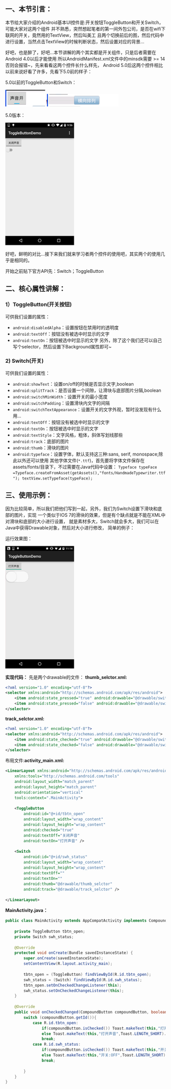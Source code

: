 ## 一、本节引言：
本节给大家介绍的Android基本UI控件是:开关按钮ToggleButton和开关Switch，可能大家对这两个组件 并不熟悉，突然想起笔者的第一间外包公司，是否在wifi下联网的开关，竟然用的TextView，然后叫美工 且两个切换前后的图，然后代码中进行设置，当然点击TextView的时候判断状态，然后设置对应的背景...

好吧，也是醉了，好吧...本节讲解的两个其实都是开关组件，只是后者需要在Android 4.0以后才能使用 所以AndroidManifest.xml文件中的minsdk需要 >= 14 否则会报错~，先来看看这两个控件长什么样先， Android 5.0后这两个控件相比以前来说好看了许多，先看下5.0前的样子：

5.0以前的ToggleButton和Switch： 

![](../img/widget-75.jpg)
![](../img/widget-76.jpg)

5.0版本：

![](../img/widget-77.jpg)

好吧，鲜明的对比...接下来我们就来学习者两个控件的使用吧，其实两个的使用几乎是相同的。

开始之前贴下官方API先：Switch；ToggleButton


## 二、核心属性讲解：
### 1）ToggleButton(开关按钮)
可供我们设置的属性：

- `android:disabledAlpha`：设置按钮在禁用时的透明度
- `android:textOff`：按钮没有被选中时显示的文字
- `android:textOn`：按钮被选中时显示的文字 另外，除了这个我们还可以自己写个selector，然后设置下Background属性即可~


### 2) Switch(开关)
可供我们设置的属性：

- `android:showText`：设置on/off的时候是否显示文字,boolean
- `android:splitTrack`：是否设置一个间隙，让滑块与底部图片分隔,boolean
- `android:switchMinWidth`：设置开关的最小宽度
- `android:switchPadding`：设置滑块内文字的间隔
- `android:switchTextAppearance`：设置开关的文字外观，暂时没发现有什么用...
- `android:textOff`：按钮没有被选中时显示的文字
- `android:textOn`：按钮被选中时显示的文字
- `android:textStyle`：文字风格，粗体，斜体写划线那些
- `android:track`：底部的图片
- `android:thumb`：滑块的图片
- `android:typeface`：设置字体，默认支持这三种:sans, serif, monospace;除此以外还可以使用 其他字体文件(`*.ttf`)，首先要将字体文件保存在assets/fonts/目录下，不过需要在Java代码中设置： `Typeface typeFace =Typeface.createFromAsset(getAssets(),"fonts/HandmadeTypewriter.ttf"); textView.setTypeface(typeFace);`


## 三、使用示例：
因为比较简单，所以我们把他们写到一起，另外，我们为Switch设置下滑块和底部的图片，实现 一个类似于IOS 7的滑块的效果，但是有个缺点就是不能在XML中对滑块和底部的大小进行设置， 就是素材多大，Switch就会多大，我们可以在Java中获得Drawable对象，然后对大小进行修改， 简单的例子：

运行效果图：

![](../img/widget-78.jpg)

**实现代码：** 先是两个drawable的文件： **thumb_selctor.xml:**

```xml
<?xml version="1.0" encoding="utf-8"?>
<selector xmlns:android="http://schemas.android.com/apk/res/android">
    <item android:state_pressed="true" android:drawable="@drawable/switch_btn_pressed"/>
    <item android:state_pressed="false" android:drawable="@drawable/switch_btn_normal"/>
</selector>
```

**track_selctor.xml:**

```xml
<?xml version="1.0" encoding="utf-8"?>
<selector xmlns:android="http://schemas.android.com/apk/res/android">
    <item android:state_checked="true" android:drawable="@drawable/switch_btn_bg_green"/>
    <item android:state_checked="false" android:drawable="@drawable/switch_btn_bg_white"/>
</selector>
```

布局文件:**activity_main.xml:**

```xml
<LinearLayout xmlns:android="http://schemas.android.com/apk/res/android"
    xmlns:tools="http://schemas.android.com/tools"
    android:layout_width="match_parent"
    android:layout_height="match_parent"
    android:orientation="vertical"
    tools:context=".MainActivity">

    <ToggleButton
        android:id="@+id/tbtn_open"
        android:layout_width="wrap_content"
        android:layout_height="wrap_content"
        android:checked="true"
        android:textOff="关闭声音"
        android:textOn="打开声音" />

    <Switch
        android:id="@+id/swh_status"
        android:layout_width="wrap_content"
        android:layout_height="wrap_content"
        android:textOff=""
        android:textOn=""
        android:thumb="@drawable/thumb_selctor"
        android:track="@drawable/track_selctor" />

</LinearLayout>
```

**MainActivity.java：**

```java
public class MainActivity extends AppCompatActivity implements CompoundButton.OnCheckedChangeListener{

    private ToggleButton tbtn_open;
    private Switch swh_status;

    @Override
    protected void onCreate(Bundle savedInstanceState) {
        super.onCreate(savedInstanceState);
        setContentView(R.layout.activity_main);

        tbtn_open = (ToggleButton) findViewById(R.id.tbtn_open);
        swh_status = (Switch) findViewById(R.id.swh_status);
        tbtn_open.setOnCheckedChangeListener(this);
        swh_status.setOnCheckedChangeListener(this);
    }

    @Override
    public void onCheckedChanged(CompoundButton compoundButton, boolean b) {
        switch (compoundButton.getId()){
            case R.id.tbtn_open:
                if(compoundButton.isChecked()) Toast.makeText(this,"打开声音",Toast.LENGTH_SHORT).show();
                else Toast.makeText(this,"打开声音",Toast.LENGTH_SHORT).show();
                break;
            case R.id.swh_status:
                if(compoundButton.isChecked()) Toast.makeText(this,"开关:ON",Toast.LENGTH_SHORT).show();
                else Toast.makeText(this,"开关:OFF",Toast.LENGTH_SHORT).show();
                break;

        }
    }
}
```